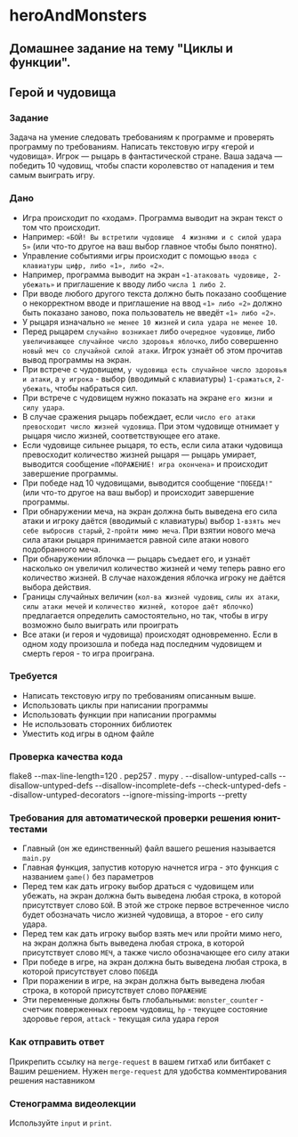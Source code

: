 # heroAndMonsters
## Домашнее задание на тему "Циклы и функции". 
## Герой и чудовища
### Задание
Задача на умение следовать требованиям к программе и проверять программу по требованиям.
Написать текстовую игру «герой и чудовища». 
Игрок — рыцарь в фантастической стране. Ваша задача — победить 10 чудовищ, чтобы спасти королевство от нападения и тем самым выиграть игру.

### Дано
- Игра происходит по «ходам». Программа выводит на экран текст о том что происходит.
- Например: `«БОЙ! Вы встретили чудовище  4 жизнями и с силой удара 5»` (или что-то другое на ваш выбор главное чтобы было понятно).
- Управление событиями игры происходит с помощью `ввода с клавиатуры цифр, либо «1», либо «2»`.
- Например, программа выводит на экран `«1-атаковать чудовище, 2-убежать»` и приглашение к вводу либо `числа 1 либо 2`.
- При вводе любого другого текста должно быть показано сообщение о некорректном вводе и приглашение на ввод `«1» либо «2»` должно быть показано заново, пока пользователь не введёт `«1» либо «2»`.
- У рыцаря изначально `не менее 10 жизней` и `сила удара не менее 10`.
- Перед рыцарем `случайно возникает` либо `очередное чудовище`, либо `увеличивающее случайное число здоровья яблочко`, либо совершенно `новый меч со случайной силой атаки`. Игрок узнаёт об этом прочитав вывод программы на экран.
- При встрече с чудовищем, `у чудовища есть случайное число здоровья и атаки`, а `у игрока` - выбор (вводимый с клавиатуры) `1-сражаться`, `2-убежать`, чтобы набраться сил.
- При встрече с чудовищем нужно показать на экране `его жизни и силу удара`.
- В случае сражения рыцарь побеждает, если `число его атаки превосходит число жизней чудовища`. При этом чудовище отнимает у рыцаря число жизней, соответствующее его атаке.
- Если чудовище сильнее рыцаря, то есть, если сила атаки чудовища превосходит количество жизней рыцаря — рыцарь умирает, выводится сообщение `«ПОРАЖЕНИЕ! игра окончена»` и происходит завершение программы.
- При победе над 10 чудовищами, выводится сообщение  `"ПОБЕДА!"` (или что-то другое на ваш выбор) и происходит завершение программы.
- При обнаружении меча, на экран должна быть выведена его сила атаки и игроку даётся (вводимый с клавиатуры) выбор `1-взять меч себе выбросив старый`, `2-пройти мимо меча`. При взятии нового меча сила атаки рыцаря принимается равной силе атаки нового подобранного меча.
- При обнаружении яблочка — рыцарь съедает его, и узнаёт насколько он увеличил количество жизней и чему теперь равно его количество жизней. В случае нахождения яблочка игроку не даётся выбора действия.
- Границы случайных величин (`кол-ва жизней чудовищ`, `силы их атаки`, `силы атаки мечей` и `количество жизней, которое даёт яблочко`) предлагается определить самостоятельно, но так, чтобы в игру возможно было выиграть или проиграть
- Все атаки (и героя и чудовища) происходят одновременно. Если в одном ходу произошла и победа над последним чудовищем и смерть героя - то игра проиграна.

### Требуется
- Написать текстовую игру по требованиям описанным выше.
- Использовать циклы при написании программы
- Использовать функции при написании программы
- Не использовать сторонних библиотек
- Уместить код игры в одном файле

### Проверка качества кода
flake8 --max-line-length=120 .
pep257 .
mypy . --disallow-untyped-calls --disallow-untyped-defs --disallow-incomplete-defs --check-untyped-defs  --disallow-untyped-decorators --ignore-missing-imports --pretty

### Требования для автоматической проверки решения юнит-тестами
- Главный (он же единственный) файл вашего решения называется `main.py`
- Главная функция, запустив которую начнется игра - это функция с названием `game()` без параметров
- Перед тем как дать игроку выбор драться с чудовищем или убежать, на экран должна быть выведена любая строка, в которой присутствует слово `БОЙ`. В этой же строке первое встреченное число будет обозначать число жизней чудовища, а второе - его силу удара.
- Перед тем как дать игроку выбор взять меч или пройти мимо него, на экран должна быть выведена любая строка, в которой присутствует слово `МЕЧ`, а также число обозначающее его силу атаки
- При победе в игре, на экран должна быть выведена любая строка, в которой присутствует слово `ПОБЕДА`
- При поражении в игре, на экран должна быть выведена любая строка, в которой присутствует слово `ПОРАЖЕНИЕ`
- Эти переменные должны быть глобальными: `monster_counter` - счетчик поверженных героем чудовищ, `hp` - текущее состояние здоровье героя, `attack` - текущая сила удара героя

### Как отправить ответ
Прикрепить ссылку на `merge-request` в вашем гитхаб или битбакет с Вашим решением. Нужен `merge-request` для удобства комментирования решения наставником

### Стенограмма видеолекции
Используйте `input` и `print`.